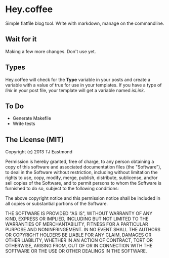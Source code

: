 # Hey.coffee

Simple flatfile blog tool. Write with markdown, manage on the commandline.

## Wait for it

Making a few more changes. Don't use yet.

## Types

Hey.coffee will check for the **Type** variable in your posts and create a variable with a value of true for use in your templates. If you have a type of *link* in your post file, your template will get a variable named *isLink*.

## To Do

- Generate Makefile
- Write tests

## The License (MIT)
Copyright (c) 2013 TJ Eastmond

Permission is hereby granted, free of charge, to any person obtaining a copy of this software and associated documentation files (the "Software"), to deal in the Software without restriction, including without limitation the rights to use, copy, modify, merge, publish, distribute, sublicense, and/or sell copies of the Software, and to permit persons to whom the Software is furnished to do so, subject to the following conditions:

The above copyright notice and this permission notice shall be included in all copies or substantial portions of the Software.

THE SOFTWARE IS PROVIDED "AS IS", WITHOUT WARRANTY OF ANY KIND, EXPRESS OR IMPLIED, INCLUDING BUT NOT LIMITED TO THE WARRANTIES OF MERCHANTABILITY, FITNESS FOR A PARTICULAR PURPOSE AND NONINFRINGEMENT. IN NO EVENT SHALL THE AUTHORS OR COPYRIGHT HOLDERS BE LIABLE FOR ANY CLAIM, DAMAGES OR OTHER LIABILITY, WHETHER IN AN ACTION OF CONTRACT, TORT OR OTHERWISE, ARISING FROM, OUT OF OR IN CONNECTION WITH THE SOFTWARE OR THE USE OR OTHER DEALINGS IN THE SOFTWARE.